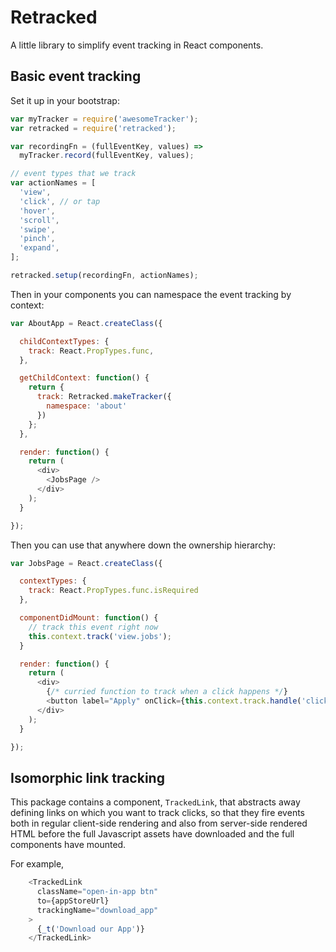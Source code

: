 # Retracked

A little library to simplify event tracking in React components.

## Basic event tracking

Set it up in your bootstrap:
```js
var myTracker = require('awesomeTracker');
var retracked = require('retracked');

var recordingFn = (fullEventKey, values) =>
  myTracker.record(fullEventKey, values);

// event types that we track
var actionNames = [
  'view',
  'click', // or tap
  'hover',
  'scroll',
  'swipe',
  'pinch',
  'expand',
];

retracked.setup(recordingFn, actionNames);
```

Then in your components you can namespace the event tracking by context:
```js
var AboutApp = React.createClass({

  childContextTypes: {
    track: React.PropTypes.func,
  },

  getChildContext: function() {
    return {
      track: Retracked.makeTracker({
        namespace: 'about'
      })
    };
  },

  render: function() {
    return (
      <div>
        <JobsPage />
      </div>
    );
  }

});
```

Then you can use that anywhere down the ownership hierarchy:
```js
var JobsPage = React.createClass({

  contextTypes: {
    track: React.PropTypes.func.isRequired
  },

  componentDidMount: function() {
    // track this event right now
    this.context.track('view.jobs');
  }

  render: function() {
    return (
      <div>
        {/* curried function to track when a click happens */}
        <button label="Apply" onClick={this.context.track.handle('click.apply')} />
      </div>
    );
  }

});
```

## Isomorphic link tracking

This package contains a component, `TrackedLink`, that abstracts away defining links on which you want
to track clicks, so that they fire events both in regular client-side rendering and also from server-side
rendered HTML before the full Javascript assets have downloaded and the full components have mounted.

For example,
```js
    <TrackedLink
      className="open-in-app btn"
      to={appStoreUrl}
      trackingName="download_app"
    >
      {_t('Download our App')}
    </TrackedLink>
```
